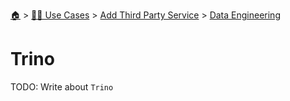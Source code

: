 <!--startTocHeader-->
[🏠](../../../README.md) > [👷🏽 Use Cases](../../README.md) > [Add Third Party Service](../README.md) > [Data Engineering](README.md)
# Trino
<!--endTocHeader-->
TODO: Write about `Trino`
<!--startTocSubTopic-->
<!--endTocSubTopic-->